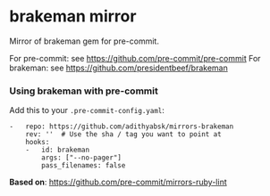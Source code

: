 brakeman mirror
===============

Mirror of brakeman gem for pre-commit.

For pre-commit: see https://github.com/pre-commit/pre-commit
For brakeman: see https://github.com/presidentbeef/brakeman


### Using brakeman with pre-commit

Add this to your `.pre-commit-config.yaml`:

    -   repo: https://github.com/adithyabsk/mirrors-brakeman
        rev: ''  # Use the sha / tag you want to point at
        hooks:
        -   id: brakeman
            args: ["--no-pager"]
            pass_filenames: false


**Based on**: https://github.com/pre-commit/mirrors-ruby-lint

